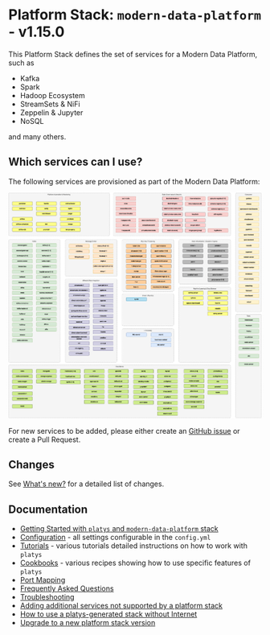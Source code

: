 # Platform Stack: `modern-data-platform` - v1.15.0

This Platform Stack defines the set of services for a Modern Data Platform, such as

* Kafka
* Spark
* Hadoop Ecosystem
* StreamSets & NiFi
* Zeppelin & Jupyter
* NoSQL

and many others. 

## Which services can I use? 

The following services are provisioned as part of the Modern Data Platform: 

![Alt Image Text](./documentation/images/modern-data-platform-overview.png "Modern Data Platform Overview")

For new services to be added, please either create an [GitHub issue](https://github.com/TrivadisPF/modern-data-analytics-stack/issues/new) or create a Pull Request.

## Changes 
See [What's new?](./documentation/changes) for a detailed list of changes.

## Documentation

* [Getting Started with `platys` and `modern-data-platform` stack](./documentation/getting-started)
* [Configuration](./documentation/configuration) - all settings configurable in the `config.yml`
* [Tutorials](./tutorials/README) - various tutorials detailed instructions on how to work with `platys`
* [Cookbooks](./cookbooks/README) - various recipes showing how to use specific features of `platys`
* [Port Mapping](./documentation/port-mapping)
* [Frequently Asked Questions](./documentation/faq)
* [Troubleshooting](./documentation/troubleshooting)
* [Adding additional services not supported by a platform stack](https://github.com/TrivadisPF/platys/blob/master/documentation/docker-compose-override)
* [How to use a platys-generated stack without Internet](https://github.com/TrivadisPF/platys/blob/master/documentation/docker-compose-without-internet)
* [Upgrade to a new platform stack version](https://github.com/TrivadisPF/platys/blob/master/documentation/upgrade-platform-stack)